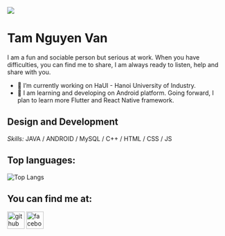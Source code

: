 

![](https://komarev.com/ghpvc/?username=nguyentam2001&color=blue)
# Tam Nguyen Van
I am a fun and sociable person but serious at work. When you have difficulties, you can find me to share, I am always ready to listen, help and share with you.
- 🔭 I’m currently working on HaUI - Hanoi University of Industry.
- 💬 I am learning and developing on Android platform. Going forward, I plan to learn more Flutter and React Native framework.
## Design and Development

*Skills:* JAVA / ANDROID / MySQL / C++ / HTML / CSS / JS
## Top languages:
![Top Langs](https://github-readme-stats.vercel.app/api/top-langs/?username=nguyentam2001)

## You can find me at:
[<img src='https://cdn.jsdelivr.net/npm/simple-icons@3.0.1/icons/github.svg' alt='github' height='40'>](https://github.com/nguyentam2001)  [<img src='https://cdn.jsdelivr.net/npm/simple-icons@3.0.1/icons/facebook.svg' alt='facebook' height='40'>](https://www.facebook.com/profile.php?id=100012501095736)  


